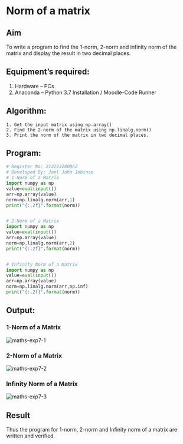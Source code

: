 # Norm of a matrix
## Aim
To write a program to find the 1-norm, 2-norm and infinity norm of the matrix and display the result in two decimal places.
## Equipment’s required:
1.	Hardware – PCs
2.	Anaconda – Python 3.7 Installation / Moodle-Code Runner
## Algorithm:
	1. Get the input matrix using np.array()   
    2. Find the 2-norm of the matrix using np.linalg.norm()
	3. Print the norm of the matrix in two decimal places.
## Program:
```Python
# Register No: 212223240062
# Developed By: Joel John Jobinse
# 1-Norm of a Matrix
import numpy as np
value=eval(input())
arr=np.array(value)
norm=np.linalg.norm(arr,1)
print("{:.2f}".format(norm))


# 2-Norm of a Matrix
import numpy as np
value=eval(input())
arr=np.array(value)
norm=np.linalg.norm(arr,2)
print("{:.2f}".format(norm))


# Infinity Norm of a Matrix
import numpy as np
value=eval(input())
arr=np.array(value)
norm=np.linalg.norm(arr,np.inf)
print("{:.2f}".format(norm))


```
## Output:
### 1-Norm of a Matrix
![maths-exp7-1](https://github.com/joeljohnjobinse/Norm-of-a-matrix/assets/138955488/ff975e3f-cbb1-4fbf-aa73-a00a2bb267bd)


### 2-Norm of a Matrix
![maths-exp7-2](https://github.com/joeljohnjobinse/Norm-of-a-matrix/assets/138955488/760bdb20-53b9-4d8e-868a-59ef85cecb78)


### Infinity Norm of a Matrix
![maths-exp7-3](https://github.com/joeljohnjobinse/Norm-of-a-matrix/assets/138955488/c2204cfa-8d1b-4fd5-bde2-9cb310ca21f9)


## Result
Thus the program for 1-norm, 2-norm and Infinity norm of a matrix are written and verified.
